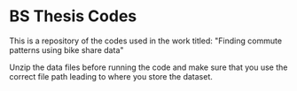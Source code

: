 # BS Thesis Codes

This is a repository of the codes used in the work titled: "Finding commute patterns using bike share data"

Unzip the data files before running the code and make sure that you use the correct file path leading to where you store the dataset.

